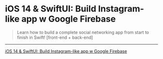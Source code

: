# iOS 14 & SwiftUI: Build Instagram-like app w Google Firebase

> Learn how to build a complete social networking app from start to finish in Swift! [front-end + back-end]

---

[iOS 14 & SwiftUI: Build Instagram-like app w Google Firebase](https://www.udemy.com/course/building-doggram/)
